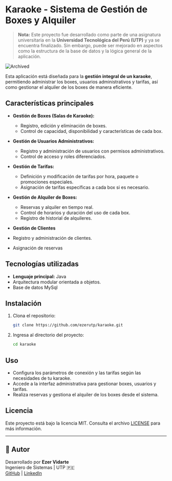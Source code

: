 # Karaoke - Sistema de Gestión de Boxes y Alquiler
> **Nota:** Este proyecto fue desarrollado como parte de una asignatura universitaria en la **Universidad Tecnológica del Perú (UTP)** y ya se encuentra finalizado. Sin embargo, puede ser mejorado en aspectos como la estructura de la base de datos y la lógica general de la aplicación.

![Archived](https://img.shields.io/badge/project-archived-lightgrey?style=flat-square)

Esta aplicación está diseñada para la **gestión integral de un karaoke**, permitiendo administrar los boxes, usuarios administrativos y tarifas, así como gestionar el alquiler de los boxes de manera eficiente.

## Características principales

- **Gestión de Boxes (Salas de Karaoke):**
  - Registro, edición y eliminación de boxes.
  - Control de capacidad, disponibilidad y características de cada box.

- **Gestión de Usuarios Administrativos:**
  - Registro y administración de usuarios con permisos administrativos.
  - Control de acceso y roles diferenciados.

- **Gestión de Tarifas:**
  - Definición y modificación de tarifas por hora, paquete o promociones especiales.
  - Asignación de tarifas específicas a cada box si es necesario.

- **Gestión de Alquiler de Boxes:**
  - Reservas y alquiler en tiempo real.
  - Control de horarios y duración del uso de cada box.
  - Registro de historial de alquileres.

- **Gestión de Clientes**
- Registro y administración de clientes.
- Asignación de reservas

## Tecnologías utilizadas

- **Lenguaje principal:** Java
- Arquitectura modular orientada a objetos.
- Base de datos MySql

## Instalación

1. Clona el repositorio:
   ```bash
   git clone https://github.com/ezerutp/karaoke.git
   ```
2. Ingresa al directorio del proyecto:
   ```bash
   cd karaoke
   ```

## Uso

- Configura los parámetros de conexión y las tarifas según las necesidades de tu karaoke.
- Accede a la interfaz administrativa para gestionar boxes, usuarios y tarifas.
- Realiza reservas y gestiona el alquiler de los boxes desde el sistema.

## Licencia

Este proyecto está bajo la licencia MIT. Consulta el archivo [LICENSE](LICENSE) para más información.

---

## 🧠 Autor

Desarrollado por **Ezer Vidarte**  
Ingeniero de Sistemas | UTP 🇵🇪  
[GitHub](https://github.com/ezerutp) | [LinkedIn](https://www.linkedin.com/in/ezervidarte)
